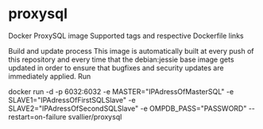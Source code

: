 # proxysql

Docker ProxySQL image
Supported tags and respective Dockerfile links

Build and update process
This image is automatically built at every push of this repository and every time that the debian:jessie base image gets updated in order to ensure that bugfixes and security updates are immediately applied.
Run

docker run -d -p 6032:6032 -e MASTER="IPAdressOfMasterSQL" -e SLAVE1="IPAdressOfFirstSQLSlave" -e SLAVE2="IPAdressOfSecondSQLSlave" -e OMPDB_PASS="PASSWORD" --restart=on-failure svallier/proxysql
